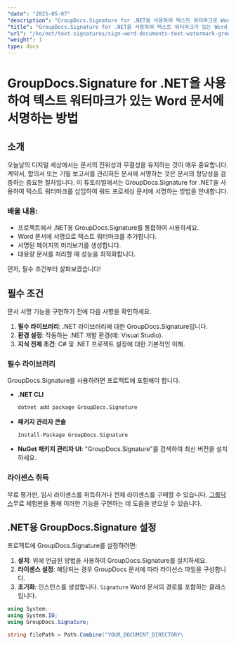 ```yaml
---
"date": "2025-05-07"
"description": "GroupDocs.Signature for .NET을 사용하여 텍스트 워터마크로 Word 문서에 서명하는 방법을 알아보고, 문서의 무결성과 진위성을 보장하세요."
"title": "GroupDocs.Signature for .NET을 사용하여 텍스트 워터마크가 있는 Word 문서에 서명하는 방법"
"url": "/ko/net/text-signatures/sign-word-documents-text-watermark-groupdocs-dotnet/"
"weight": 1
type: docs
---
```

# GroupDocs.Signature for .NET을 사용하여 텍스트 워터마크가 있는 Word 문서에 서명하는 방법

## 소개
오늘날의 디지털 세상에서는 문서의 진위성과 무결성을 유지하는 것이 매우 중요합니다. 계약서, 합의서 또는 기밀 보고서를 관리하든 문서에 서명하는 것은 문서의 정당성을 검증하는 중요한 절차입니다. 이 튜토리얼에서는 GroupDocs.Signature for .NET을 사용하여 텍스트 워터마크를 삽입하여 워드 프로세싱 문서에 서명하는 방법을 안내합니다.

### 배울 내용:
- 프로젝트에서 .NET용 GroupDocs.Signature를 통합하여 사용하세요.
- Word 문서에 서명으로 텍스트 워터마크를 추가합니다.
- 서명된 페이지의 미리보기를 생성합니다.
- 대용량 문서를 처리할 때 성능을 최적화합니다.

먼저, 필수 조건부터 살펴보겠습니다!

## 필수 조건
문서 서명 기능을 구현하기 전에 다음 사항을 확인하세요.
1. **필수 라이브러리**: .NET 라이브러리에 대한 GroupDocs.Signature입니다.
2. **환경 설정**: 작동하는 .NET 개발 환경(예: Visual Studio).
3. **지식 전제 조건**: C# 및 .NET 프로젝트 설정에 대한 기본적인 이해.

### 필수 라이브러리
GroupDocs.Signature를 사용하려면 프로젝트에 포함해야 합니다.
- **.NET CLI**
  ```bash
  dotnet add package GroupDocs.Signature
  ```
- **패키지 관리자 콘솔**
  ```
  Install-Package GroupDocs.Signature
  ```

- **NuGet 패키지 관리자 UI**: "GroupDocs.Signature"를 검색하여 최신 버전을 설치하세요.

### 라이센스 취득
무료 평가판, 임시 라이센스를 취득하거나 전체 라이센스를 구매할 수 있습니다. [그룹닥스](https://purchase.groupdocs.com/buy)무료 체험판을 통해 이러한 기능을 구현하는 데 도움을 받으실 수 있습니다.

## .NET용 GroupDocs.Signature 설정
프로젝트에 GroupDocs.Signature를 설정하려면:
1. **설치**: 위에 언급된 방법을 사용하여 GroupDocs.Signature를 설치하세요.
2. **라이센스 설정**: 해당되는 경우 GroupDocs 문서에 따라 라이선스 파일을 구성합니다.
3. **초기화**: 인스턴스를 생성합니다. `Signature` Word 문서의 경로를 포함하는 클래스입니다.

```csharp
using System;
using System.IO;
using GroupDocs.Signature;

string filePath = Path.Combine("YOUR_DOCUMENT_DIRECTORY\